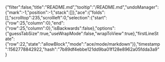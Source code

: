 {"filter":false,"title":"README.md","tooltip":"/README.md","undoManager":{"mark":-1,"position":-1,"stack":[]},"ace":{"folds":[],"scrolltop":235,"scrollleft":0,"selection":{"start":{"row":25,"column":0},"end":{"row":25,"column":0},"isBackwards":false},"options":{"guessTabSize":true,"useWrapMode":false,"wrapToView":true},"firstLineState":{"row":22,"state":"allowBlock","mode":"ace/mode/markdown"}},"timestamp":1562778842922,"hash":"7b89df4ebbe121dd9ba01f128e8962a05fdda3a9"}